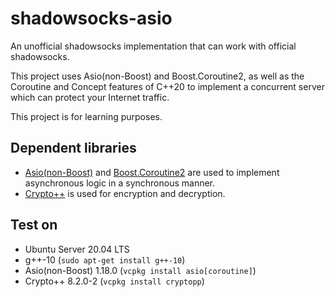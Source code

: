# shadowsocks-asio

An unofficial shadowsocks implementation that can work with official shadowsocks.

This project uses Asio(non-Boost) and Boost.Coroutine2, as well as the Coroutine and Concept features of C++20 to implement a concurrent server which can protect your Internet traffic.

This project is for learning purposes.

## Dependent libraries
- [Asio(non-Boost)](https://think-async.com/Asio/) and [Boost.Coroutine2](https://www.boost.org/doc/libs/1_75_0/libs/coroutine2/doc/html/index.html) are used to implement asynchronous logic in a synchronous manner. 
- [Crypto++](https://github.com/weidai11/cryptopp) is used for encryption and decryption.

## Test on
- Ubuntu Server 20.04 LTS
- g++-10 (`sudo apt-get install g++-10`)
- Asio(non-Boost) 1.18.0 (`vcpkg install asio[coroutine]`)
- Crypto++ 8.2.0-2 (`vcpkg install cryptopp`)
